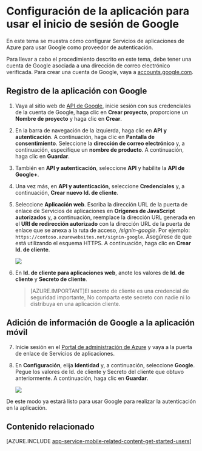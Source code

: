 <properties
	pageTitle="Configuración de la autenticación mediante Google para la aplicación de Servicios de aplicaciones"
	description="Obtenga información acerca de cómo configurar la autenticación mediante Google para la aplicación de Servicios de aplicaciones."
    services="app-service\mobile"
	documentationCenter=""
	authors="mattchenderson" 
	manager="dwrede"
	editor=""/>

<tags
	ms.service="app-service-mobile"
	ms.workload="mobile"
	ms.tgt_pltfrm="na"
	ms.devlang="multiple"
	ms.topic="article"
	ms.date="05/26/2015"
	ms.author="mahender"/>

# Configuración de la aplicación para usar el inicio de sesión de Google

En este tema se muestra cómo configurar Servicios de aplicaciones de Azure para usar Google como proveedor de autenticación.

Para llevar a cabo el procedimiento descrito en este tema, debe tener una cuenta de Google asociada a una dirección de correo electrónico verificada. Para crear una cuenta de Google, vaya a <a href="http://go.microsoft.com/fwlink/p/?LinkId=268302" target="_blank">accounts.google.com</a>.

## <a name="register"> </a>Registro de la aplicación con Google

1. Vaya al sitio web de <a href="http://go.microsoft.com/fwlink/p/?LinkId=268303" target="_blank">API de Google</a>, inicie sesión con sus credenciales de la cuenta de Google, haga clic en **Crear proyecto**, proporcione un **Nombre de proyecto** y haga clic en **Crear**.

2. En la barra de navegación de la izquierda, haga clic en **API y autenticación**. A continuación, haga clic en **Pantalla de consentimiento**. Seleccione la **dirección de correo electrónico** y, a continuación, especifique un **nombre de producto**. A continuación, haga clic en **Guardar**.

3. También en **API y autenticación**, seleccione **API** y habilite la **API de Google+**.

4. Una vez más, en **API y autenticación**, seleccione **Credenciales** y, a continuación, **Crear nuevo Id. de cliente**.

5. Seleccione **Aplicación web**. Escriba la dirección URL de la puerta de enlace de Servicios de aplicaciones en **Orígenes de JavaScript autorizados** y, a continuación, reemplace la dirección URL generada en el **URI de redirección autorizado** con la dirección URL de la puerta de enlace que se anexa a la ruta de acceso, _/signin-google_. Por ejemplo: `https://contoso.azurewebsites.net/signin-google`. Asegúrese de que está utilizando el esquema HTTPS. A continuación, haga clic en **Crear Id. de cliente**.

     ![][0]

6. En **Id. de cliente para aplicaciones web**, anote los valores de **Id. de cliente** y **Secreto de cliente**.

    > [AZURE.IMPORTANT]El secreto de cliente es una credencial de seguridad importante, No comparta este secreto con nadie ni lo distribuya en una aplicación cliente.


## <a name="secrets"> </a>Adición de información de Google a la aplicación móvil

7. Inicie sesión en el [Portal de administración de Azure] y vaya a la puerta de enlace de Servicios de aplicaciones.

8. En **Configuración**, elija **Identidad** y, a continuación, seleccione **Google**. Pegue los valores de Id. de cliente y Secreto del cliente que obtuvo anteriormente. A continuación, haga clic en **Guardar**.

     ![][1]


De este modo ya estará listo para usar Google para realizar la autenticación en la aplicación.

## <a name="related-content"> </a>Contenido relacionado

[AZURE.INCLUDE [app-service-mobile-related-content-get-started-users](../../includes/app-service-mobile-related-content-get-started-users.md)]


<!-- Anchors. -->

<!-- Images. -->

[0]: ./media/app-service-mobile-how-to-configure-google-authentication-preview/app-service-google-redirect.png
[1]: ./media/app-service-mobile-how-to-configure-google-authentication-preview/app-service-google-settings.png

<!-- URLs. -->

[Google apis]: http://go.microsoft.com/fwlink/p/?LinkId=268303

[Portal de administración de Azure]: https://portal.azure.com/
 

<!---HONumber=July15_HO3-->